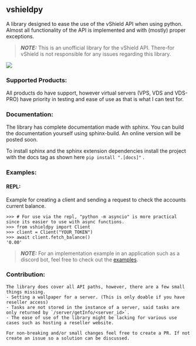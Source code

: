 ## vshieldpy
A library designed to ease the use of the vShield API when using python.
Almost all functionality of the API is implemented and with (mostly) proper exceptions.

> **_NOTE:_** This is an unofficial library for the vShield API. There-for vShield is not responsible for any issues regarding this library.

<a href="https://vshield.pro"><img src="https://cdn.discordapp.com/attachments/1048581891411951636/1170771111361917008/bannerblue.png?ex=655a4090&is=6547cb90&hm=a0579448a362ca4b2c9dc8014ed765d0c7579ecd19043c6a24dd65e6981edbcf&"></a>

### Supported Products:

All products do have support, however virtual servers (VPS, VDS and VDS-PRO)
have priority in testing and ease of use as that is what I can test for. 

### Documentation:

The library has complete documentation made with sphinx. You can build the documentation yourself using sphinx-build. An online version will be posted soon.

To install sphinx and the sphinx extension dependencies install the project with the docs tag as shown here `pip install ".[docs]"` .

### Examples:

#### REPL:
Example for creating a client and sending a request to check the accounts current balance.
		
```python-repl
>>> # For use via the repl, "python -m asyncio" is more practical since its easier to use with async functions.
>>> from vshieldpy import Client
>>> client = Client("YOUR_TOKEN")
>>> await client.fetch_balance()
'0.00'
```

> **_NOTE:_** For an implementation example in an application such as a discord bot, feel free to check out the [examples](examples/README.md).

### Contribution:
    The library does cover all API paths, however, there are a few small things missing.
    - Setting a wallpaper for a server. (This is only doable if you have reseller access)
    - Tasks are not stored in the instance of a server, said tasks are only returned by `/server/getInfo/<server_id>`.
    - The ease of use of the library might be lacking for various use cases such as hosting a reseller website.

    For non-breaking and/or small changes feel free to create a PR. If not create an issue so a solution can be discussed.

